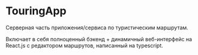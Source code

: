 # TouringApp
Серверная часть приложения/сервиса по туристическим маршрутам.

Включает в себя полноценный бэкенд + динамичный веб-интерфейс на React.js с редактором маршрутов, написанный на typescript.

